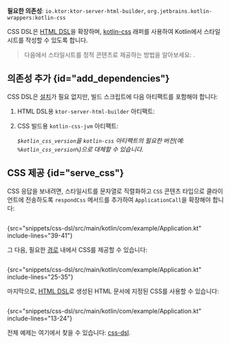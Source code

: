 [//]: # (title: CSS DSL)

<tldr>
<p>
<b>필요한 의존성</b>: <code>io.ktor:ktor-server-html-builder</code>, <code>org.jetbrains.kotlin-wrappers:kotlin-css</code>
</p>
<var name="example_name" value="css-dsl"/>
<include from="lib.topic" element-id="download_example"/>
</tldr>

CSS DSL은 [HTML DSL](server-html-dsl.md)을 확장하며, [kotlin-css](https://github.com/JetBrains/kotlin-wrappers/blob/master/kotlin-css/README.md) 래퍼를 사용하여 Kotlin에서 스타일시트를 작성할 수 있도록 합니다.

> 다음에서 스타일시트를 정적 콘텐츠로 제공하는 방법을 알아보세요: [](server-static-content.md).

## 의존성 추가 {id="add_dependencies"}
CSS DSL은 [설치](server-plugins.md#install)가 필요 없지만, 빌드 스크립트에 다음 아티팩트를 포함해야 합니다:

1. HTML DSL용 <code>ktor-server-html-builder</code> 아티팩트:

   <var name="artifact_name" value="ktor-server-html-builder"/>
   <include from="lib.topic" element-id="add_ktor_artifact"/>
   
2. CSS 빌드용 <code>kotlin-css-jvm</code> 아티팩트:

   <var name="group_id" value="org.jetbrains.kotlin-wrappers"/>
   <var name="artifact_name" value="kotlin-css"/>
   <var name="version" value="kotlin_css_version"/>
   <include from="lib.topic" element-id="add_artifact"/>
   
   <code>$kotlin_css_version</code>을 <code>kotlin-css</code> 아티팩트의 필요한 버전(예: <code>%kotlin_css_version%</code>)으로 대체할 수 있습니다.

## CSS 제공 {id="serve_css"}

CSS 응답을 보내려면, 스타일시트를 문자열로 직렬화하고 <code>CSS</code> 콘텐츠 타입으로 클라이언트에 전송하도록 <code>respondCss</code> 메서드를 추가하여 <code>ApplicationCall</code>을 확장해야 합니다:

```kotlin
```
{src="snippets/css-dsl/src/main/kotlin/com/example/Application.kt" include-lines="39-41"}

그 다음, 필요한 [경로](server-routing.md) 내에서 CSS를 제공할 수 있습니다:

```kotlin
```
{src="snippets/css-dsl/src/main/kotlin/com/example/Application.kt" include-lines="25-35"}

마지막으로, [HTML DSL](server-html-dsl.md)로 생성된 HTML 문서에 지정된 CSS를 사용할 수 있습니다:

```kotlin
```
{src="snippets/css-dsl/src/main/kotlin/com/example/Application.kt" include-lines="13-24"}

전체 예제는 여기에서 찾을 수 있습니다: [css-dsl](https://github.com/ktorio/ktor-documentation/tree/%ktor_version%/codeSnippets/snippets/css-dsl).